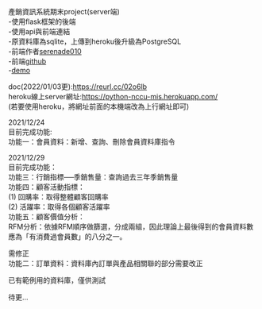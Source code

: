 產銷資訊系統期末project(server端)  
-使用flask框架的後端  
-使用api與前端連結  
-原資料庫為sqlite，上傳到heroku後升級為PostgreSQL  
-前端作者[serenade010](https://github.com/serenade010)  
-前端[github](https://github.com/serenade010/simmons)  
-[demo](https://simmons.vercel.app/)  
    
doc(2022/01/03更):https://reurl.cc/02o6lb  
heroku線上server網址:https://python-nccu-mis.herokuapp.com/  
(若要使用heroku，將網址前面的本機端改為上行網址即可)  

  
2021/12/24  
目前完成功能:  
功能一：會員資料：新增、查詢、刪除會員資料庫指令  
  
2021/12/29  
目前完成功能：  
功能三：行銷指標──季銷售量：查詢過去三年季銷售量  
功能四：顧客活動指標：  
(1) 回購率：取得整體顧客回購率  
(2) 活躍率：取得各個顧客活躍率  
功能五：顧客價值分析：  
RFM分析：依據RFM順序做篩選，分成兩組，因此理論上最後得到的會員資料數應為「有消費過會員數」的八分之一。  
  
需修正  
功能二：訂單資料：資料庫內訂單與產品相關聯的部分需要改正  
  
已有範例用的資料庫，僅供測試  
  
待更...  
